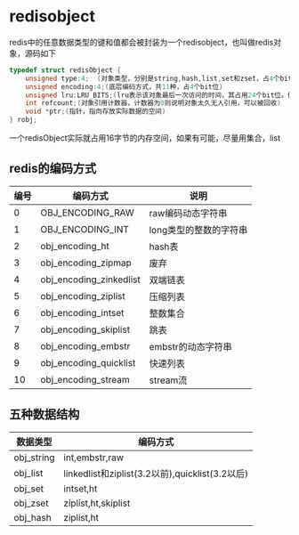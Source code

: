 # redisobject

redis中的任意数据类型的键和值都会被封装为一个redisobject，也叫做redis对象，源码如下

```c++
typedef struct redisObject {
    unsigned type:4;  (对象类型，分别是string,hash,list,set和zset，占4个bit位)
    unsigned encoding:4;(底层编码方式，共11种，占4个bit位)
    unsigned lru:LRU_BITS;(lru表示该对象最后一次访问的时间，其占用24个bit位。便于判断空闲时间太久的key)
    int refcount;(对象引用计数器，计数器为0则说明对象太久无人引用，可以被回收)
    void *ptr;(指针，指向存放实际数据的空间)
} robj;
```

一个redisObject实际就占用16字节的内存空间，如果有可能，尽量用集合，list


## redis的编码方式

|编号|编码方式|说明|
|--|--|--|
0|OBJ_ENCODING_RAW|raw编码动态字符串
1|OBJ_ENCODING_INT|long类型的整数的字符串
2|obj_encoding_ht|hash表
3|obj_encoding_zipmap| 废弃
4|obj_encoding_zinkedlist|双端链表
5|obj_encoding_ziplist|压缩列表
6|obj_encoding_intset|整数集合
7|obj_encoding_skiplist|跳表
8|obj_encoding_embstr|embstr的动态字符串
9|obj_encoding_quicklist|快速列表
10|obj_encoding_stream|stream流


## 五种数据结构 

|数据类型|编码方式|
|--|--|
|obj_string|int,embstr,raw
obj_list|linkedlist和ziplist(3.2以前),quicklist(3.2以后)
obj_set|intset,ht
obj_zset|ziplist,ht,skiplist
obj_hash|ziplist,ht


